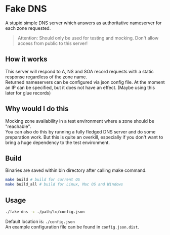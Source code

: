 # Fake DNS
A stupid simple DNS server which answers as authoritative nameserver for each zone requested.  
> Attention: Should only be used for testing and mocking. Don't allow access from public to this server!

## How it works
This server will respond to A, NS and SOA record requests with a static response regardless of the zone name.  
Returned nameservers can be configured via json config file.
At the moment an IP can be specified, but it does not have an effect. (Maybe using this later for glue records)

## Why would I do this
Mocking zone availability in a test environment where a zone should be "reachable".  
You can also do this by running a fully fledged DNS server and do some preparation work.
But this is quite an overkill, especially if you don't want to bring a huge dependency to the test environment.

## Build
Binaries are saved within bin directory after calling make command.
```bash
make build # build for current OS
make build_all # build for Linux, Mac OS and Windows
```

## Usage
```bash
./fake-dns -c ./path/to/config.json 
```
Default location is: ``./config.json``  
An example configuration file can be found in ``config.json.dist``.